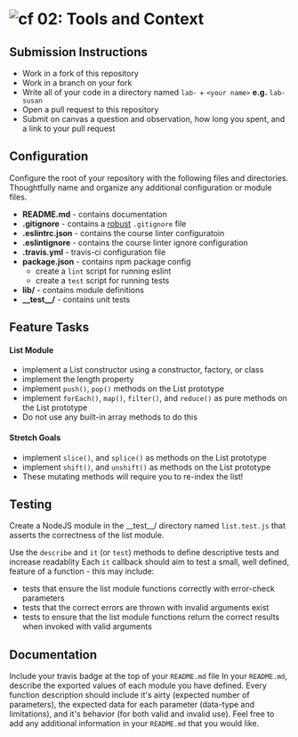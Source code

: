 

![cf](https://i.imgur.com/7v5ASc8.png) 02: Tools and Context
======

## Submission Instructions
* Work in a fork of this repository
* Work in a branch on your fork
* Write all of your code in a directory named `lab-` + `<your name>` **e.g.** `lab-susan`
* Open a pull request to this repository
* Submit on canvas a question and observation, how long you spent, and a link to your pull request

## Configuration
Configure the root of your repository with the following files and directories. Thoughtfully name and organize any additional configuration or module files.
* **README.md** - contains documentation
* **.gitignore** - contains a [robust](http://gitignore.io) `.gitignore` file
* **.eslintrc.json** - contains the course linter configuratoin
* **.eslintignore** - contains the course linter ignore configuration
* **.travis.yml** - travis-ci configuration file
* **package.json** - contains npm package config
  * create a `lint` script for running eslint
  * create a `test` script for running tests
* **lib/** - contains module definitions
* **\_\_test\_\_/** - contains unit tests

## Feature Tasks

#### List Module
  * implement a List constructor using a constructor, factory, or class
  * implement the length property
  * implement `push()`, `pop()` methods on the List prototype
  * implement `forEach()`, `map()`, `filter()`, and `reduce()` as pure methods on the List prototype
  * Do not use any built-in array methods to do this
  
#### Stretch Goals
  * implement `slice()`, and `splice()` as methods on the List prototype
  * implement `shift()`, and `unshift()` as methods on the List prototype
  * These mutating methods will require you to re-index the list!

## Testing
Create a NodeJS module in the \_\_test\_\_/ directory named `list.test.js` that asserts the correctness of the list module.

Use the `describe` and `it` (or `test`) methods to define descriptive tests and increase readablity
Each `it` callback should aim to test a small, well defined, feature of a function - this may include:
  * tests that ensure the list module functions correctly with error-check parameters
  * tests that the correct errors are thrown with invalid arguments exist
  * tests to ensure that the list module functions return the correct results when invoked with valid arguments

##  Documentation
Include your travis badge at the top of your `README.md` file
In your `README.md`, describe the exported values of each module you have defined. Every function description should include it's airty (expected number of parameters), the expected data for each parameter (data-type and limitations), and it's behavior (for both valid and invalid use). Feel free to add any additional information in your `README.md` that you would like.
